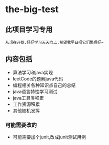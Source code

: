 # the-big-test
## 此项目学习专用
`从现在开始,好好学习天天向上,希望我早日把它们整理好~`

## 内容包括
- 算法学习和java实现
- leetCode的题解java代码
- 编程相关各种知识点自己的总结
- java语言特性学习测试
- java工具类积累
- 工作资源积累
- 其他随机发挥


### 可能需要改的
+ 可能需要加个junit,改成junit测试用例
